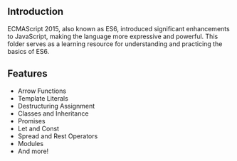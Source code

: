 ## Introduction

ECMAScript 2015, also known as ES6, introduced significant enhancements to JavaScript, making the language more expressive and powerful. This folder serves as a learning resource for understanding and practicing the basics of ES6.

## Features

- Arrow Functions
- Template Literals
- Destructuring Assignment
- Classes and Inheritance
- Promises
- Let and Const
- Spread and Rest Operators
- Modules
- And more!